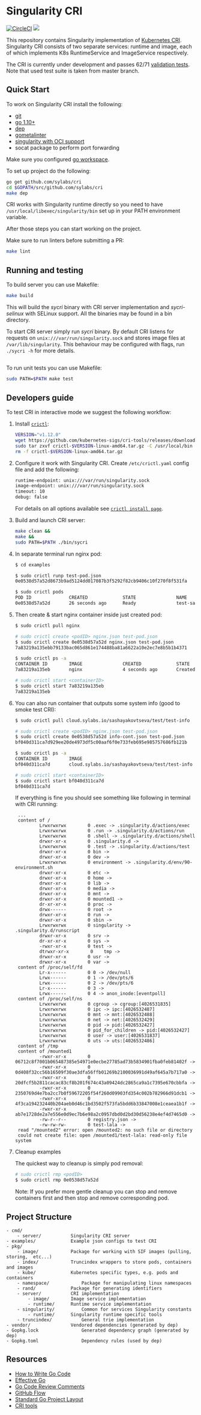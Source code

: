 # Singularity CRI

[![CircleCI](https://circleci.com/gh/sylabs/cri.svg?style=svg&circle-token=276de7aa1d82749ecf8ed6513c72399041885dec)](https://circleci.com/gh/sylabs/cri)
<a href="https://app.zenhub.com/workspace/o/sylabs/cri/boards"><img src="https://raw.githubusercontent.com/ZenHubIO/support/master/zenhub-badge.png"></a>

This repository contains Singularity implementation of [Kubernetes CRI](https://github.com/kubernetes/community/blob/master/contributors/devel/container-runtime-interface.md). Singularity CRI consists of
two separate services: runtime and image, each of which implements K8s RuntimeService and ImageService respectively.


The CRI is currently under development and passes 62/71 [validation tests](https://github.com/kubernetes-sigs/cri-tools/blob/master/docs/validation.md).
Note that used test suite is taken from master branch.

## Quick Start

To work on Singularity CRI install the following:

- [git](https://git-scm.com/downloads)
- [go 1.10+](https://golang.org/doc/install)
- [dep](https://golang.github.io/dep/docs/installation.html)
- [gometalinter](https://github.com/alecthomas/gometalinter#installing)
- [singularity with OCI support](https://github.com/sylabs/singularity/blob/master/INSTALL.md)
- socat package to perform port forwarding

Make sure you configured [go workspace](https://golang.org/doc/code.html).

To set up project do the following:

```bash
go get github.com/sylabs/cri
cd $GOPATH/src/github.com/sylabs/cri
make dep
```

CRI works with Singularity runtime directly so you need to have `/usr/local/libexec/singularity/bin` set up in your PATH environment variable.

After those steps you can start working on the project.

Make sure to run linters before submitting a PR:

```bash
make lint
```


## Running and testing

To build server you can use Makefile:

```bash
make build
```

This will build the _sycri_ binary with CRI server implementation and _sycri-selinux_ with SELinux support.
All the binaries may be found in a bin directory.

To start CRI server simply run _sycri_ binary. By default CRI listens for requests on
`unix:///var/run/singularity.sock` and stores image files at `/var/lib/singularity`. This behaviour may be configured
with flags, run `./sycri -h` for more details.

##
To run unit tests you can use Makefile:
```bash
sudo PATH=$PATH make test
```

## Developers guide

To test CRI in interactive mode we suggest the following workflow:
 
1. Install [`crictl`](https://github.com/kubernetes-sigs/cri-tools/blob/master/docs/crictl.md):
	 ```bash
	VERSION="v1.12.0"
	wget https://github.com/kubernetes-sigs/cri-tools/releases/download/$VERSION/crictl-$VERSION-linux-amd64.tar.gz
	sudo tar zxvf crictl-$VERSION-linux-amd64.tar.gz -C /usr/local/bin
	rm -f crictl-$VERSION-linux-amd64.tar.gz
	```

2. Configure it work with Singularity CRI. Create `/etc/crictl.yaml` config file and add the following:
	 ```txt 
	runtime-endpoint: unix:///var/run/singularity.sock
	image-endpoint: unix:///var/run/singularity.sock
	timeout: 10
	debug: false
	```
	For details on all options available see [`crictl install page`](https://github.com/kubernetes-sigs/cri-tools/blob/master/docs/crictl.md#install-crictl).

3. Build and launch CRI server:
	 ```bash
	make clean &&
	make && 
	sudo PATH=$PATH ./bin/sycri
	```

4. In separate terminal run nginx pod:
	```bash
	$ cd examples
	
	$ sudo crictl runp test-pod.json
	0e0538d57a52d8673b9ad5124dd017087b3f5292f82cb9406c10f270f8f531fa
	
	$ sudo crictl pods
    POD ID              CREATED             STATE               NAME                NAMESPACE           ATTEMPT
    0e0538d57a52d       26 seconds ago      Ready               test-sandbox       default             1
	```

5. Then create & start nginx container inside just created pod:
	```bash
	$ sudo crictl pull nginx

	# sudo crictl create <podID> nginx.json test-pod.json
	$ sudo crictl create 0e0538d57a52d nginx.json test-pod.json
	7a83219a135ebb79133bac065d861e174488ba81a6622a10e2ec7e8b5b1b4371
	
	$ sudo crictl ps -a
	CONTAINER ID        IMAGE               CREATED             STATE               NAME                ATTEMPT             POD ID
    7a83219a135eb       nginx               4 seconds ago       Created             nginx-container     1                   0e0538d57a52d
	
	# sudo crictl start <containerID>
	$ sudo crictl start 7a83219a135eb
	7a83219a135eb
	```
	
6. You can also run container that outputs some system info (good to smoke test CRI):
	```bash
	$ sudo crictl pull cloud.sylabs.io/sashayakovtseva/test/test-info

	# sudo crictl create <podID> nginx.json test-pod.json
	$ sudo crictl create 0e0538d57a52d info-cont.json test-pod.json
	bf040d311ca7d929ee20de4973df5c00aaf6f0e733feb695e985757686fb121b
	
	$ sudo crictl ps -a
	CONTAINER ID        IMAGE                                    		  	CREATED             STATE               NAME                ATTEMPT             POD ID
	bf040d311ca7d       cloud.sylabs.io/sashayakovtseva/test/test-info   	10 seconds ago      Created             testcontainer       1                   0e0538d57a52d

	# sudo crictl start <containerID>
	$ sudo crictl start bf040d311ca7d
	bf040d311ca7d
	```
	
	If everything is fine you should see something like following in terminal with CRI running:

		...
		content of /
				Lrwxrwxrwx        0	.exec -> .singularity.d/actions/exec
				Lrwxrwxrwx        0	.run -> .singularity.d/actions/run
				Lrwxrwxrwx        0	.shell -> .singularity.d/actions/shell
				drwxr-xr-x        0	.singularity.d -> 
				Lrwxrwxrwx        0	.test -> .singularity.d/actions/test
				drwxr-xr-x        0	bin -> 
				drwxr-xr-x        0	dev -> 
				Lrwxrwxrwx        0	environment -> .singularity.d/env/90-environment.sh
				drwxr-xr-x        0	etc -> 
				drwxr-xr-x        0	home -> 
				drwxr-xr-x        0	lib -> 
				drwxr-xr-x        0	media -> 
				drwxr-xr-x        0	mnt -> 
				drwxr-xr-x        0	mounted1 -> 
				dr-xr-xr-x        0	proc -> 
				drwx------        0	root -> 
				drwxr-xr-x        0	run -> 
				drwxr-xr-x        0	sbin -> 
				Lrwxrwxrwx        0	singularity -> .singularity.d/runscript
				drwxr-xr-x        0	srv -> 
				dr-xr-xr-x        0	sys -> 
				-rwxr-xr-x        0	test -> 
				dtrwxr-xr-x        0	tmp -> 
				drwxr-xr-x        0	usr -> 
				drwxr-xr-x        0	var -> 
		content of /proc/self/fd
				Lr-x------        0	0 -> /dev/null
				Lrwx------        0	1 -> /dev/pts/6
				Lrwx------        0	2 -> /dev/pts/6
				Lr-x------        0	3 -> 
				Lrwx------        0	4 -> anon_inode:[eventpoll]
		content of /proc/self/ns
				Lrwxrwxrwx        0	cgroup -> cgroup:[4026531835]
				Lrwxrwxrwx        0	ipc -> ipc:[4026532487]
				Lrwxrwxrwx        0	mnt -> mnt:[4026532488]
				Lrwxrwxrwx        0	net -> net:[4026532429]
				Lrwxrwxrwx        0	pid -> pid:[4026532427]
				Lrwxrwxrwx        0	pid_for_children -> pid:[4026532427]
				Lrwxrwxrwx        0	user -> user:[4026531837]
				Lrwxrwxrwx        0	uts -> uts:[4026532486]
		content of /tmp
		content of /mounted1
				-rwxr-xr-x        0	06712c8f7001b065487385e54971e0ecbe27785ad73b5834901fba0feb81402f -> 
				-rwxr-xr-x        0	0d408f32cc56b16509f30ae3dfa56ffb01269b2100036991d49af645a7b717a0 -> 
				-rwxr-xr-x        0	20dfcf5b2811cacac83cf8b201f674c43a09424dc2865ca9a1c7395e670cbbfa -> 
				-rwxr-xr-x        0	2350769d4e7ba2cc7b0f59672205f54f260d09903fd354c002b782966d91dcb1 -> 
				-rwxr-xr-x        0	4f3ca194232440b204aeb0d46c1bd3502f573fa5bdd6b33847008e1ceaea1b1f -> 
				-rwxr-xr-x        0	ab7e1728de2a7e556e0d9ec7b6e98a2c0957dbd0d2bd30d56238e4ef4d7465d0 -> 
				-rw-r--r--        0	registry.json -> 
				-rw-rw-rw-        0	test-lala -> 
		read "/mounted2" error: open /mounted2: no such file or directory
		could not create file: open /mounted1/test-lala: read-only file system

7. Cleanup examples

	The quickest way to cleanup is simply pod removal:
	```bash
	# sudo crictl rmp <podID>
	$ sudo crictl rmp 0e0538d57a52d
	```

	Note: If you prefer more gentle cleanup you can stop and remove containers first and then stop and remove corresponding pod.


## Project Structure

```
- cmd/
	- server/			Singularity CRI server
- examples/				Example json configs to test CRI
- pkg/	
	- image/			Package for working with SIF images (pulling, storing,  etc...)
	- index/			Truncindex wrappers to store pods, containers and images 
	- kube/				Kubernetes specific types, e.g. pods and containers
	- namespace/			Package for manipulating linux namespaces
	- rand/				Package for generating identifiers
	- server/			CRI implementation
		- image/		Image service implementation
		- runtime/		Runtime service implementation
	- singularity/			Common for services Singularity constants
		- runtime/		Singularity runtime specific tools
	- truncindex/			General trie implementation
- vendor/				Vendored dependencies (generated by dep)
- Gopkg.lock				Generated dependency graph (generated by dep)
- Gopkg.toml				Dependency rules (used by dep)
```

## Resources

* [How to Write Go Code](https://golang.org/doc/code.html)
* [Effective Go](https://golang.org/doc/effective_go.html)
* [Go Code Review Comments](https://github.com/golang/go/wiki/CodeReviewComments)
* [GitHub Flow](https://guides.github.com/introduction/flow/)
* [Standard Go Project Layout](https://github.com/golang-standards/project-layout)
* [CRI tools](https://github.com/kubernetes-sigs/cri-tools)
